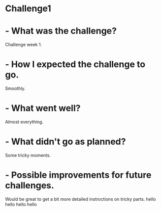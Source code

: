 # Challenge1
# - What was the challenge?
Challenge week 1.
# - How I expected the challenge to go.
Smoothly.
# - What went well?
Almost everything.
# - What didn't go as planned?
Some tricky moments.
# - Possible improvements for future challenges.
Would be great to get a bit more detailed instroctions on tricky parts.
hello
hello
hello
hello
